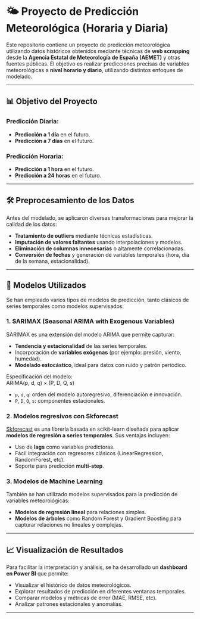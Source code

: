 # 🌤️ Proyecto de Predicción Meteorológica (Horaria y Diaria)

Este repositorio contiene un proyecto de predicción meteorológica utilizando datos históricos obtenidos mediante técnicas de **web scrapping** desde la **Agencia Estatal de Meteorología de España (AEMET)** y otras fuentes públicas. El objetivo es realizar predicciones precisas de variables meteorológicas a **nivel horario y diario**, utilizando distintos enfoques de modelado.

---

## 📊 Objetivo del Proyecto

### Predicción **Diaria**:
- **Predicción a 1 día** en el futuro.
- **Predicción a 7 días** en el futuro.

### Predicción **Horaria**:
- **Predicción a 1 hora** en el futuro.
- **Predicción a 24 horas** en el futuro.

---

## 🛠️ Preprocesamiento de los Datos

Antes del modelado, se aplicaron diversas transformaciones para mejorar la calidad de los datos:

- **Tratamiento de outliers** mediante técnicas estadísticas.
- **Imputación de valores faltantes** usando interpolaciones y modelos.
- **Eliminación de columnas innecesarias** o altamente correlacionadas.
- **Conversión de fechas** y generación de variables temporales (hora, día de la semana, estacionalidad).

---

## 🧠 Modelos Utilizados

Se han empleado varios tipos de modelos de predicción, tanto clásicos de series temporales como modelos supervisados:

### 1. **SARIMAX (Seasonal ARIMA with Exogenous Variables)**

SARIMAX es una extensión del modelo ARIMA que permite capturar:

- **Tendencia y estacionalidad** de las series temporales.
- Incorporación de **variables exógenas** (por ejemplo: presión, viento, humedad).
- **Modelado estocástico**, ideal para datos con ruido y patrón periódico.

Especificación del modelo:  
ARIMA(p, d, q) × (P, D, Q, s)

- `p`, `d`, `q`: orden del modelo autoregresivo, diferenciación e innovación.
- `P`, `D`, `Q`, `s`: componentes estacionales.

### 2. **Modelos regresivos con Skforecast**

[Skforecast](https://github.com/JoaquinAmatRodrigo/skforecast) es una librería basada en scikit-learn diseñada para aplicar **modelos de regresión a series temporales**. Sus ventajas incluyen:

- Uso de **lags** como variables predictoras.
- Fácil integración con regresores clásicos (LinearRegression, RandomForest, etc).
- Soporte para predicción **multi-step**.

### 3. **Modelos de Machine Learning**

También se han utilizado modelos supervisados para la predicción de variables meteorológicas:

- **Modelos de regresión lineal** para relaciones simples.
- **Modelos de árboles** como Random Forest y Gradient Boosting para capturar relaciones no lineales y complejas.

---

## 📈 Visualización de Resultados

Para facilitar la interpretación y análisis, se ha desarrollado un **dashboard en Power BI** que permite:

- Visualizar el histórico de datos meteorológicos.
- Explorar resultados de predicción en diferentes ventanas temporales.
- Comparar modelos y métricas de error (MAE, RMSE, etc).
- Analizar patrones estacionales y anomalías.

---

